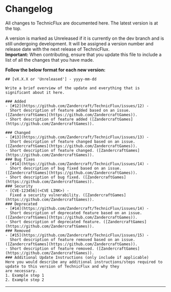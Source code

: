 # Changelog

All changes to TechnicFlux are documented here. The latest version is at the top.

A version is marked as Unreleased if it is currently on the dev branch and is still undergoing development. It will be 
assigned a version number and release date with the next release of TechnicFlux.  
**Important:** When contributing, ensure that you update this file to include a list of all the changes that you have made.

**Follow the below format for each new version:**
```
## [vX.X.X or 'Unreleased'] - yyyy-mm-dd

Write a brief overview of the update and everything that is significant about it here.

### Added
- [#12](https://github.com/Zandercraft/TechnicFlux/issues/12) - 
  Short description of feature added based on an issue. ([ZandercraftGames](https://github.com/ZandercraftGames)).
- Short description of feature added ([ZandercraftGames](https://github.com/ZandercraftGames)).

### Changed
- [#13](https://github.com/Zandercraft/TechnicFlux/issues/13) -
  Short description of feature changed based on an issue. ([ZandercraftGames](https://github.com/ZandercraftGames)).
- Short description of feature changed. ([ZandercraftGames](https://github.com/ZandercraftGames)).
### Bug fixes
- [#14](https://github.com/Zandercraft/TechnicFlux/issues/14) -
  Short description of bug fixed based on an issue. ([ZandercraftGames](https://github.com/ZandercraftGames)).
- Short description of bug fixed. ([ZandercraftGames](https://github.com/ZandercraftGames)).
### Security
- [CVE-123456](<CVE LINK>) -
  Fixed a security vulnerability. ([ZandercraftGames](https://github.com/ZandercraftGames)).
### Deprecated
- [#14](https://github.com/Zandercraft/TechnicFlux/issues/14) -
  Short description of deprecated feature based on an issue. ([ZandercraftGames](https://github.com/ZandercraftGames)).
- Short description of deprecated feature. ([ZandercraftGames](https://github.com/ZandercraftGames)).
### Removed
- [#15](https://github.com/Zandercraft/TechnicFlux/issues/15) -
  Short description of feature removed based on an issue. ([ZandercraftGames](https://github.com/ZandercraftGames)).
- Short description of feature removed. ([ZandercraftGames](https://github.com/ZandercraftGames)).
### Additional Update Instructions (only include if applicable)
Here you would describe any additional instructions/steps required to update to this version of TechnicFlux and why they
are necessary.
1. Example step 1
2. Example step 2
```

---
